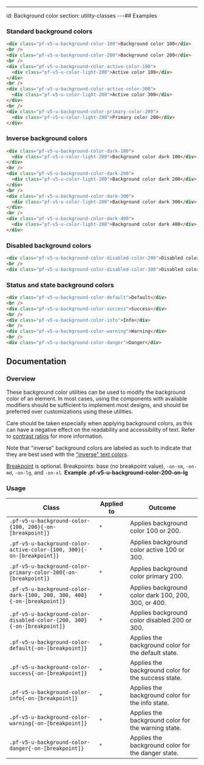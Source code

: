 ---
id: Background color
section: utility-classes
---## Examples

### Standard background colors

```html
<div class="pf-v5-u-background-color-100">Background color 100</div>
<br />
<div class="pf-v5-u-background-color-200">Background color 200</div>
<br />
<div class="pf-v5-u-background-color-active-color-100">
  <div class="pf-v5-u-color-light-200">Active color 100</div>
</div>
<br />
<div class="pf-v5-u-background-color-active-color-300">
  <div class="pf-v5-u-color-light-200">Active color 300</div>
</div>
<br />
<div class="pf-v5-u-background-color-primary-color-200">
  <div class="pf-v5-u-color-light-200">Primary color 200</div>
</div>

```

### Inverse background colors

```html
<div class="pf-v5-u-background-color-dark-100">
  <div class="pf-v5-u-color-light-200">Background color dark 100</div>
</div>
<br />
<div class="pf-v5-u-background-color-dark-200">
  <div class="pf-v5-u-color-light-200">Background color dark 200</div>
</div>
<br />
<div class="pf-v5-u-background-color-dark-300">
  <div class="pf-v5-u-color-light-200">Background color dark 300</div>
</div>
<br />
<div class="pf-v5-u-background-color-dark-400">
  <div class="pf-v5-u-color-light-200">Background color dark 400</div>
</div>

```

### Disabled background colors

```html
<div class="pf-v5-u-background-color-disabled-color-200">Disabled color 200</div>
<br />
<div class="pf-v5-u-background-color-disabled-color-300">Disabled color 300</div>

```

### Status and state background colors

```html
<div class="pf-v5-u-background-color-default">Default</div>
<br />
<div class="pf-v5-u-background-color-success">Success</div>
<br />
<div class="pf-v5-u-background-color-info">Info</div>
<br />
<div class="pf-v5-u-background-color-warning">Warning</div>
<br />
<div class="pf-v5-u-background-color-danger">Danger</div>

```

## Documentation

### Overview

These background color utilities can be used to modify the background color of an element. In most cases, using the components with available modifiers should be sufficient to implement most designs, and should be preferred over customizations using these utilities.

Care should be taken especially when applying background colors, as this can have a negative effect on the readability and accessibility of text. Refer to [contrast ratios](/design-foundations/colors#contrast-ratios) for more information.

Note that "inverse" background colors are labeled as such to indicate that they are best used with the ["inverse" text colors](/utility-classes/text#inverse-colors).

[Breakpoint](/developer-resources/global-css-variables#breakpoint-variables-and-class-suffixes) is optional. Breakpoints: base (no breakpoint value), `-on-sm`, `-on-md`, `-on-lg`, and `-on-xl`. **Example .pf-v5-u-background-color-200-on-lg**

### Usage

| Class                             | Applied to | Outcome                            |
| --------------------------------- | ---------- | ---------------------------------- |
| `.pf-v5-u-background-color-{100, 200}{-on-[breakpoint]}`                | `*`        | Applies background color 100 or 200.      |
| `.pf-v5-u-background-color-active-color-{100, 300}{-on-[breakpoint]}`   | `*`        | Applies background color active 100 or 300. |
| `.pf-v5-u-background-color-primary-color-200{-on-[breakpoint]}`         | `*`        | Applies background color primary 200. |
| `.pf-v5-u-background-color-dark-{100, 200, 300, 400}{-on-[breakpoint]}` | `*`        | Applies background color dark 100, 200, 300, or 400. |
| `.pf-v5-u-background-color-disabled-color-{200, 300}{-on-[breakpoint]}` | `*`        | Applies background color disabled 200 or 300. |
| `.pf-v5-u-background-color-default{-on-[breakpoint]}`  | `*`        | Applies the background color for the default state.  |
| `.pf-v5-u-background-color-success{-on-[breakpoint]}`  | `*`        | Applies the background color for the success state.  |
| `.pf-v5-u-background-color-info{-on-[breakpoint]}`     | `*`        | Applies the background color for the info state.     |
| `.pf-v5-u-background-color-warning{-on-[breakpoint]}`  | `*`        | Applies the background color for the warning state.  |
| `.pf-v5-u-background-color-danger{-on-[breakpoint]}`   | `*`        | Applies the background color for the danger state.   |
